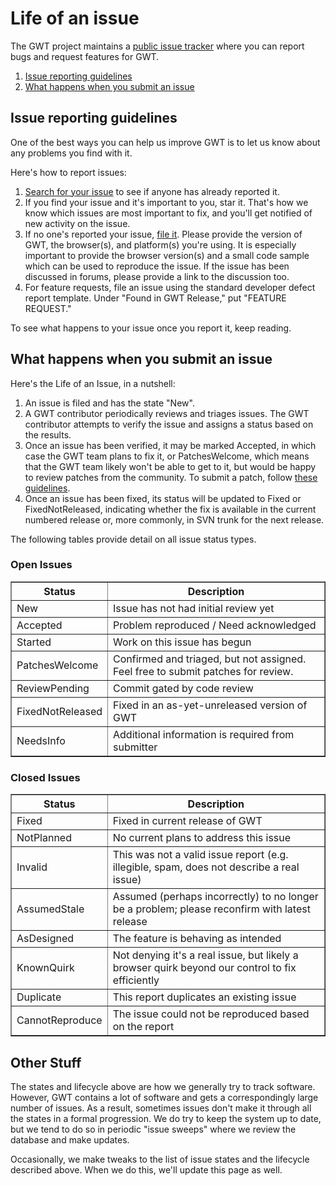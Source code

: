 Life of an issue
===

The GWT project maintains a [public issue tracker](https://github.com/gwtproject/gwt/issues) where you can report bugs and request features for GWT.

1.  [Issue reporting guidelines](#guide)
2.  [What happens when you submit an issue](#life)

## Issue reporting guidelines<a id="guide"></a>

One of the best ways you can help us improve GWT is to let us know about any problems you find with it.

Here's how to report issues:

1.  [Search for your issue](https://github.com/gwtproject/gwt/issues?q=is%3Aissue) to see if anyone has already reported it.
2.  If you find your issue and it's important to you, star it. That's how we know which issues are most important to fix, and you'll get notified of new activity on the issue.
3.  If no one's reported your issue, [file it](https://github.com/gwtproject/gwt/issues/new). Please provide the version of GWT, the browser(s), and platform(s) you're using. It is especially important to provide the browser version(s) and a small code sample which can be used to reproduce the issue. If the issue has been discussed in forums, please provide a link to the discussion too.
4.  For feature requests, file an issue using the standard developer defect report template. Under  "Found in GWT Release," put "FEATURE REQUEST." 

To see what happens to your issue once you report it, keep reading.

## What happens when you submit an issue<a id="life"></a>

Here's the Life of an Issue, in a nutshell:

1.  An issue is filed and has the state "New".
2.  A GWT contributor periodically reviews and triages issues. The GWT contributor attempts to verify the issue and assigns a status based on the results.
3.  Once an issue has been verified, it may be marked Accepted, in which case the GWT team plans to fix it, or PatchesWelcome, which means that the GWT team likely won't be able to get to it, but would be happy to review patches from the community. To submit a patch, follow [these guidelines](makinggwtbetter.html#submittingpatches).
4.  Once an issue has been fixed, its status will be updated to Fixed or FixedNotReleased, indicating whether the fix is available in the current numbered release or, more commonly, in SVN trunk for the next release.

The following tables provide detail on all issue status types.

### Open Issues

<table border="1" cellpadding="5" cellspacing="0" width="50%"> 
<tbody> 
<tr> 
<th>Status</th> 
<th>Description</th> 
</tr> 
<tr> 
<td>New</td>
<td>Issue has not had initial review yet</td>
</tr> 
<tr>
<td>Accepted</td>
<td>Problem reproduced / Need acknowledged</td>
</tr> 
<tr>
<td>Started</td>
<td>Work on this issue has begun</td>
</tr> 
<tr>
<td>PatchesWelcome</td>
<td>Confirmed and triaged, but not assigned. Feel free to submit patches for review.</td>
</tr> 
<tr>
<td>ReviewPending</td>
<td>Commit gated by code review</td>
</tr> 
<tr>
<td>FixedNotReleased</td>
<td>Fixed in an as-yet-unreleased version of GWT</td>
</tr> 
<tr>
<td>NeedsInfo</td>
<td>Additional information is required from submitter</td>
</tr> 
</tbody>
</table>

<h3>Closed Issues</h3>
<table border="1" cellpadding="5" cellspacing="0" width="50%">
<tbody>
<tr> 
<th>Status</th> 
<th>Description</th> 
</tr> 
<tr>
<td>Fixed</td>
<td>Fixed in current release of GWT</td>
</tr> 
<tr>
<td>NotPlanned</td>
<td>No current plans to address this issue</td>
</tr> 
<tr>
<td>Invalid</td>
<td>This was not a valid issue report (e.g. illegible, spam, does not describe a real issue)</td>
</tr> 
<tr>
<td>AssumedStale</td>
<td>Assumed (perhaps incorrectly) to no longer be a problem; please reconfirm with latest release</td>
</tr> 
<tr>
<td>AsDesigned</td>
<td>The feature is behaving as intended</td>
</tr> 
<tr>
<td>KnownQuirk</td>
<td>Not denying it's a real issue, but likely a browser quirk beyond our control to fix efficiently</td>
</tr> 
<tr>
<td>Duplicate</td>
<td>This report duplicates an existing issue</td>
</tr> 
<tr>
<td>CannotReproduce</td>
<td>The issue could not be reproduced based on the report</td>
</tr> 
</tbody> 
</table> 

## Other Stuff

The states and lifecycle above are how we generally try to track software. However, GWT contains a lot of software and gets a correspondingly large number of issues. As a result, sometimes issues don't make it through all the states in a formal progression. We do try to keep the system up to date, but we tend to do so in periodic "issue sweeps" where we review the database and make updates.

Occasionally, we make tweaks to the list of issue states and the lifecycle described above. When we do this, we'll update this page as well.
